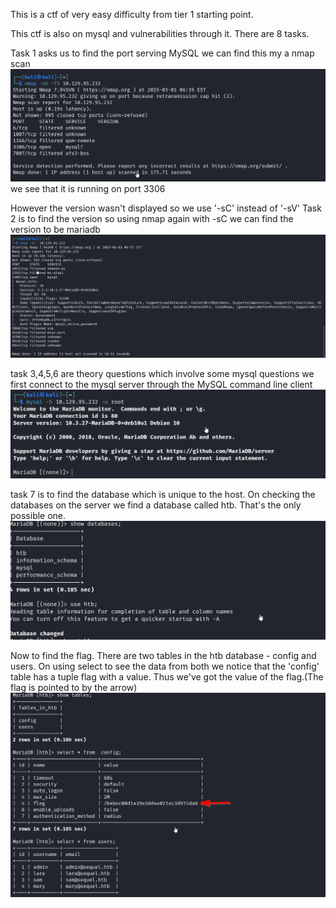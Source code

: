 This is a ctf of very easy difficulty from tier 1 starting point.

This ctf is also on mysql and vulnerabilities through it.
There are 8 tasks.

Task 1 asks us to find the port serving MySQL
we can find this my a nmap scan
![alt text](images/sequel_1.png)
we see that it is running on port 3306

However the version wasn't displayed so we use '-sC' instead of '-sV'
Task 2 is to find the version
so using nmap again with -sC we can find the version to be mariadb
![alt text](images/sequel_2.png)

task 3,4,5,6 are theory questions which involve some mysql questions
we first connect to the mysql server through the MySQL command line client
![alt text](images/sequel_3.png)

task 7 is to find the database which is unique to the host. On checking the databases on the server we find a database called htb. That's the only possible one.
![alt text](images/sequel_4.png)

Now to find the flag. There are two tables in the htb database -  config and users. On using select to see the data from both we notice that the 'config' table has a tuple flag with a value. Thus we've got the value of the flag.(The flag is pointed to by the arrow)
![alt text](images/sequel_5.png)